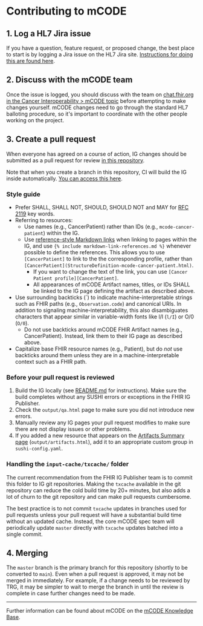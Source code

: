 # Contributing to mCODE

## 1. Log a HL7 Jira issue

If you have a question, feature request, or proposed change, the best place to start is by logging a Jira issue on the HL7 Jira site. [Instructions for doing this are found here](https://confluence.hl7.org/pages/viewpage.action?pageId=91982207).

## 2. Discuss with the mCODE team

Once the issue is logged, you should discuss with the team on [chat.fhir.org in the Cancer Interoperability > mCODE topic](https://chat.fhir.org/#narrow/stream/179234-Cancer-Interoperability/topic/mCODE) before attempting to make changes yourself. mCODE changes need to go through the standard HL7 balloting procedure, so it's important to coordinate with the other people working on the project.

## 3. Create a pull request

When everyone has agreed on a course of action, IG changes should be submitted as a pull request for review [in this repository](https://github.com/HL7/fhir-mCODE-ig).

Note that when you create a branch in this repository, CI will build the IG inside automatically. [You can access this here](https://build.fhir.org/ig/HL7/fhir-mCODE-ig/branches/).

### Style guide

- Prefer SHALL, SHALL NOT, SHOULD, SHOULD NOT and MAY for [RFC 2119](https://tools.ietf.org/html/rfc2119) key words.
- Referring to resources:
  - Use names (e.g., CancerPatient) rather than IDs (e.g., `mcode-cancer-patient`) within the IG.
  - Use [reference-style Markdown links](https://daringfireball.net/projects/markdown/syntax#link) when linking to pages within the IG, and use `{% include markdown-link-references.md %}` whenever possible to define the references. This allows you to use `[CancerPatient]` to link to the the corresponding profile, rather than `[CancerPatient](StructureDefinition-mcode-cancer-patient.html)`.
    - If you want to change the text of the link, you can use `[Cancer Patient profile][CancerPatient]`.
    - All appearances of mCODE Artifact names, titles, or IDs SHALL be linked to the IG page defining the artifact as described above.
- Use surrounding backticks (\`) to indicate machine-interpretable strings such as FHIR paths (e.g., `Observation.code`) and canonical URIs. In addition to signaling machine-interpretability, this also disambiguates characters that appear similar in variable-width fonts like l/I (`l/I`) or O/0 (`O/0`).
  - Do not use backticks around mCODE FHIR Artifact names (e.g., CancerPatient). Instead, link them to their IG page as described above.
- Capitalize base FHIR resource names (e.g., Patient), but do *not* use backticks around them unless they are in a machine-interpretable context such as a FHIR path.


### Before your pull request is reviewed

1. Build the IG locally (see [README.md](README.md) for instructions). Make sure the build completes without any SUSHI errors or exceptions in the FHIR IG Publisher.
2. Check the `output/qa.html` page to make sure you did not introduce new errors.
3. Manually review any IG pages your pull request modifies to make sure there are not display issues or other problems.
4. If you added a new resource that appears on the [Artifacts Summary page](https://build.fhir.org/ig/HL7/fhir-mCODE-ig/artifacts.html) (`output/artifacts.html`), add it to an appropriate custom group in `sushi-config.yaml`.

### Handling the `input-cache/txcache/` folder

The current recommendation from the FHIR IG Publisher team is to commit this folder to IG git repositories. Making the `txcache` available in the git repository can reduce the cold build time by 20+ minutes, but also adds a lot of churn to the git repository and can make pull requests cumbersome.

The best practice is to not commit `txcache` updates in branches used for pull requests unless your pull request will have a substantial build time without an updated cache. Instead, the core mCODE spec team will periodically update `master` directly with `txcache` updates batched into a single commit.

## 4. Merging

The `master` branch is the primary branch for this repository (shortly to be converted to `main`). Even when a pull request is approved, it may not be merged in immediately. For example, if a change needs to be reviewed by TRG, it may be simpler to wait to merge the branch in until the review is complete in case further changes need to be made.

---

Further information can be found about mCODE on the [mCODE Knowledge Base](https://confluence.hl7.org/display/COD/Knowledge+Base+-+mCODE).
